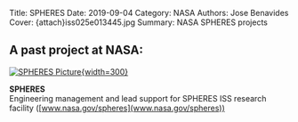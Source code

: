 Title: SPHERES
Date: 2019-09-04 
Category: NASA 
Authors: Jose Benavides
Cover: {attach}iss025e013445.jpg 
Summary: NASA SPHERES projects 

## A past project at NASA:

[![SPHERES Picture]({attach}iss025e013445.jpg "SPHERES"){width=300}](https://www.nasa.gov/spheres)

**SPHERES**  
Engineering management and lead support for SPHERES ISS research facility ([www.nasa.gov/spheres](www.nasa.gov/spheres))

